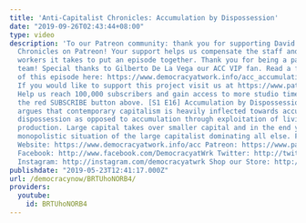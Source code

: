 ```yaml
---
title: 'Anti-Capitalist Chronicles: Accumulation by Dispossession'
date: "2019-09-26T02:43:44+08:00"
type: video
description: 'To our Patreon community: thank you for supporting David Harvey''s Anti-Capitalist
  Chronicles on Patreon! Your support helps us compensate the staff and additional
  workers it takes to put an episode together. Thank you for being a part of the ACC
  team! Special thanks to Gilberto De La Vega our ACC VIP fan. Read a full transcript
  of this episode here: https://www.democracyatwork.info/acc_accumulation_by_dispossession
  If you would like to support this project visit us at https://www.patreon.com/davidharveyacc
  Help us reach 100,000 subscribers and gain access to more studio time! Please hit
  the red SUBSCRIBE button above. [S1 E16] Accumulation by Dispossession Prof. Harvey
  argues that contemporary capitalism is heavily inflected towards accumulation by
  dispossession as opposed to accumulation through exploitation of living labor in
  production. Large capital takes over smaller capital and in the end you get a quasi
  monopolistic situation of the large capitalist dominating all else. Follow us ONLINE:
  Website: https://www.democracyatwork.info/acc Patreon: https://www.patreon.com/davidharveyacc
  Facebook: http://www.facebook.com/DemocracyatWrk Twitter: http://twitter.com/democracyatwrk
  Instagram: http://instagram.com/democracyatwrk Shop our Store: http://bit.ly/2JkxIfy'
publishdate: "2019-05-23T12:41:17.000Z"
url: /democracynow/BRTUhoNORB4/
providers:
  youtube:
    id: BRTUhoNORB4
---
```

